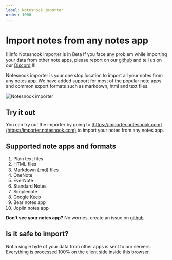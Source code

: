 ```yaml
---
label: Notesnook importer
order: 1000
---
```


# Import notes from any notes app

!!!info Notesnook importer is in Beta
If you face any problem while importing your data from other note apps, please report on our [github](https://github.com/streetwriters/notesnook/issues) and tell us on our [Discord](https://discord.com/invite/5davZnhw3V)
!!!

Notesnook importer is your one stop location to import all your notes from any notes app. We have added support for most of the popular note apps and common export formats such as markdown, html and text files.

<img src="/static/notesnook_importer.png" alt="Notesnook importer"/>

## Try it out

You can try out the importer by going to [https://importer.notesnook.com](https://importer.notesnook.com) to import your notes from any notes app.

## Supported note apps and formats

1. Plain text files
2. HTML files
3. Markdown (.md) files
4. OneNote
5. EverNote
6. Standard Notes
7. Simplenote
8. Google Keep
9. Bear notes app
10. Joplin notes app

**Don't see your notes app?** No worries, create an issue on [github](https://github.com/streetwriters/notesnook/issues)

## Is it safe to import?

Not a single byte of your data from other apps is sent to our servers. Everything is processed 100% on the client side inside this browser.
